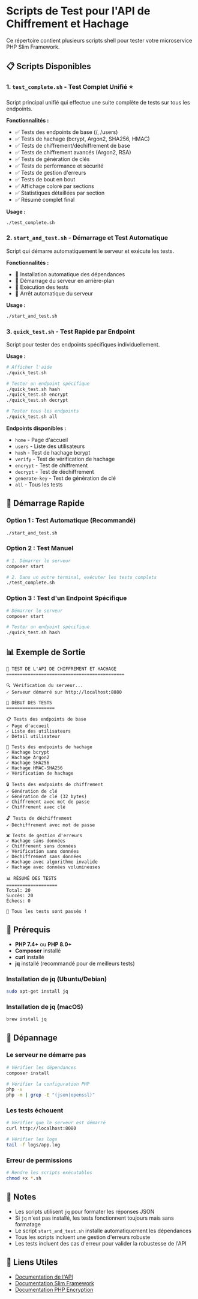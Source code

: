 # Scripts de Test pour l'API de Chiffrement et Hachage

Ce répertoire contient plusieurs scripts shell pour tester votre microservice PHP Slim Framework.

## 📋 Scripts Disponibles

### 1. `test_complete.sh` - Test Complet Unifié ⭐
Script principal unifié qui effectue une suite complète de tests sur tous les endpoints.

**Fonctionnalités :**
- ✅ Tests des endpoints de base (/, /users)
- ✅ Tests de hachage (bcrypt, Argon2, SHA256, HMAC)
- ✅ Tests de chiffrement/déchiffrement de base
- ✅ Tests de chiffrement avancés (Argon2, RSA)
- ✅ Tests de génération de clés
- ✅ Tests de performance et sécurité
- ✅ Tests de gestion d'erreurs
- ✅ Tests de bout en bout
- ✅ Affichage coloré par sections
- ✅ Statistiques détaillées par section
- ✅ Résumé complet final

**Usage :**
```bash
./test_complete.sh
```

### 2. `start_and_test.sh` - Démarrage et Test Automatique
Script qui démarre automatiquement le serveur et exécute les tests.

**Fonctionnalités :**
- 🚀 Installation automatique des dépendances
- 🔄 Démarrage du serveur en arrière-plan
- 🧪 Exécution des tests
- 🛑 Arrêt automatique du serveur

**Usage :**
```bash
./start_and_test.sh
```

### 3. `quick_test.sh` - Test Rapide par Endpoint
Script pour tester des endpoints spécifiques individuellement.

**Usage :**
```bash
# Afficher l'aide
./quick_test.sh

# Tester un endpoint spécifique
./quick_test.sh hash
./quick_test.sh encrypt
./quick_test.sh decrypt

# Tester tous les endpoints
./quick_test.sh all
```

**Endpoints disponibles :**
- `home` - Page d'accueil
- `users` - Liste des utilisateurs
- `hash` - Test de hachage bcrypt
- `verify` - Test de vérification de hachage
- `encrypt` - Test de chiffrement
- `decrypt` - Test de déchiffrement
- `generate-key` - Test de génération de clé
- `all` - Tous les tests

## 🚀 Démarrage Rapide

### Option 1 : Test Automatique (Recommandé)
```bash
./start_and_test.sh
```

### Option 2 : Test Manuel
```bash
# 1. Démarrer le serveur
composer start

# 2. Dans un autre terminal, exécuter les tests complets
./test_complete.sh
```

### Option 3 : Test d'un Endpoint Spécifique
```bash
# Démarrer le serveur
composer start

# Tester un endpoint spécifique
./quick_test.sh hash
```

## 📊 Exemple de Sortie

```
🚀 TEST DE L'API DE CHIFFREMENT ET HACHAGE
============================================

🔍 Vérification du serveur...
✓ Serveur démarré sur http://localhost:8080

🧪 DÉBUT DES TESTS
==================

📋 Tests des endpoints de base
✓ Page d'accueil
✓ Liste des utilisateurs
✓ Détail utilisateur

🔐 Tests des endpoints de hachage
✓ Hachage bcrypt
✓ Hachage Argon2
✓ Hachage SHA256
✓ Hachage HMAC-SHA256
✓ Vérification de hachage

🔒 Tests des endpoints de chiffrement
✓ Génération de clé
✓ Génération de clé (32 bytes)
✓ Chiffrement avec mot de passe
✓ Chiffrement avec clé

🔓 Tests de déchiffrement
✓ Déchiffrement avec mot de passe

❌ Tests de gestion d'erreurs
✓ Hachage sans données
✓ Chiffrement sans données
✓ Vérification sans données
✓ Déchiffrement sans données
✓ Hachage avec algorithme invalide
✓ Hachage avec données volumineuses

📊 RÉSUMÉ DES TESTS
===================
Total: 20
Succès: 20
Échecs: 0

🎉 Tous les tests sont passés !
```

## 🔧 Prérequis

- **PHP 7.4+** ou **PHP 8.0+**
- **Composer** installé
- **curl** installé
- **jq** installé (recommandé pour de meilleurs tests)

### Installation de jq (Ubuntu/Debian)
```bash
sudo apt-get install jq
```

### Installation de jq (macOS)
```bash
brew install jq
```

## 🐛 Dépannage

### Le serveur ne démarre pas
```bash
# Vérifier les dépendances
composer install

# Vérifier la configuration PHP
php -v
php -m | grep -E "(json|openssl)"
```

### Les tests échouent
```bash
# Vérifier que le serveur est démarré
curl http://localhost:8080

# Vérifier les logs
tail -f logs/app.log
```

### Erreur de permissions
```bash
# Rendre les scripts exécutables
chmod +x *.sh
```

## 📝 Notes

- Les scripts utilisent `jq` pour formater les réponses JSON
- Si `jq` n'est pas installé, les tests fonctionnent toujours mais sans formatage
- Le script `start_and_test.sh` installe automatiquement les dépendances
- Tous les scripts incluent une gestion d'erreurs robuste
- Les tests incluent des cas d'erreur pour valider la robustesse de l'API

## 🔗 Liens Utiles

- [Documentation de l'API](API_DOCUMENTATION.md)
- [Documentation Slim Framework](https://www.slimframework.com/)
- [Documentation PHP Encryption](https://github.com/defuse/php-encryption)
